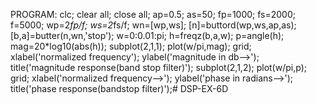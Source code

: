 PROGRAM:
clc;
clear all;
close all;
ap=0.5;
as=50;
fp=1000;
fs=2000;
f=5000;
wp=2*fp/f;
ws=2*fs/f;
wn=[wp,ws];
[n]=buttord(wp,ws,ap,as);
[b,a]=butter(n,wn,'stop');
w=0:0.01:pi;
h=freqz(b,a,w);
p=angle(h);
mag=20*log10(abs(h));
subplot(2,1,1);
plot(w/pi,mag);
grid;
xlabel('normalized frequency');
ylabel('magnitude in db-->');
title('magnitude response(band stop filter)');
subplot(2,1,2);
plot(w/pi,p);
grid;
xlabel('normalized frequency-->');
ylabel('phase in radians-->');
title('phase response(bandstop filter)');# DSP-EX-6D
